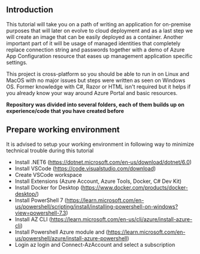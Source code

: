 ## Introduction

This tutorial will take you on a path of writing an application for on-premise purposes that will later on evolve to cloud deployment and as a last step we will create an image that can be easily deployed as a container. Another important part of it will be usage of managed identities that completely replace connection string and passwords together with a demo of Azure App Configuration resource that eases up management application specific settings.

This project is cross-platform so you should be able to run in on Linux and MacOS with no major issues but steps were written as seen on Windows OS. Former knowledge with C#, Razor or HTML isn't required but it helps if you already know your way around Azure Portal and basic resources.

**Repository was divided into several folders, each of them builds up on experience/code that you have created before**

## Prepare working environment

It is advised to setup your working environment in following way to minimize technical trouble during this tutorial

  - Install .NET6 (https://dotnet.microsoft.com/en-us/download/dotnet/6.0)
  - Install VSCode (https://code.visualstudio.com/download)
  - Create VSCode workspace
  - Install Extensions (Azure Account, Azure Tools, Docker, C# Dev Kit)
  - Install Docker for Desktop (https://www.docker.com/products/docker-desktop/)
  - Install PowerShell 7 (https://learn.microsoft.com/en-us/powershell/scripting/install/installing-powershell-on-windows?view=powershell-7.3)
  - Install AZ CLI (https://learn.microsoft.com/en-us/cli/azure/install-azure-cli)
  - Install Powershell Azure module and (https://learn.microsoft.com/en-us/powershell/azure/install-azure-powershell)
  - Login az login and Connect-AzAccount and select a subscription

